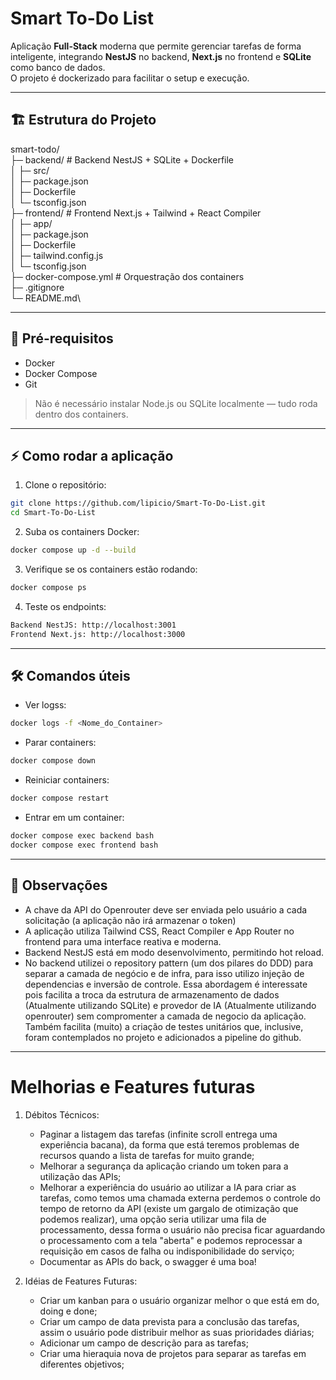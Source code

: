 # Smart To-Do List

Aplicação **Full-Stack** moderna que permite gerenciar tarefas de forma inteligente, integrando **NestJS** no backend, **Next.js** no frontend e **SQLite** como banco de dados.  
O projeto é dockerizado para facilitar o setup e execução.

---

## 🏗 Estrutura do Projeto

smart-todo/\
├─ backend/ # Backend NestJS + SQLite + Dockerfile\
│ ├─ src/\
│ ├─ package.json\
│ ├─ Dockerfile\
│ └─ tsconfig.json\
├─ frontend/ # Frontend Next.js + Tailwind + React Compiler\
│ ├─ app/\
│ ├─ package.json\
│ ├─ Dockerfile\
│ ├─ tailwind.config.js\
│ └─ tsconfig.json\
├─ docker-compose.yml # Orquestração dos containers\
├─ .gitignore\
└─ README.md\


---

## 🚀 Pré-requisitos

- Docker  
- Docker Compose  
- Git  

> Não é necessário instalar Node.js ou SQLite localmente — tudo roda dentro dos containers.

---

## ⚡ Como rodar a aplicação

1. Clone o repositório:

```bash
git clone https://github.com/lipicio/Smart-To-Do-List.git
cd Smart-To-Do-List
```

2. Suba os containers Docker:

```bash
docker compose up -d --build
```

3. Verifique se os containers estão rodando:

```bash
docker compose ps
```

4. Teste os endpoints:

```bash
Backend NestJS: http://localhost:3001
Frontend Next.js: http://localhost:3000
```

---

## 🛠 Comandos úteis

- Ver logss:

```bash
docker logs -f <Nome_do_Container>
```

- Parar containers:

```bash
docker compose down
```

- Reiniciar containers:

```bash
docker compose restart
```

- Entrar em um container:

```bash
docker compose exec backend bash
docker compose exec frontend bash
```

---

## 📝 Observações

* A chave da API do Openrouter deve ser enviada pelo usuário a cada solicitação (a aplicação não irá armazenar o token)
* A aplicação utiliza Tailwind CSS, React Compiler e App Router no frontend para uma interface reativa e moderna.
* Backend NestJS está em modo desenvolvimento, permitindo hot reload.
* No backend utilizei o repository pattern (um dos pilares do DDD) para separar a camada de negócio e de infra, para isso utilizo injeção de dependencias e inversão de controle. Essa abordagem é interessate pois facilita a troca da estrutura de armazenamento de dados (Atualmente utilizando SQLite) e provedor de IA (Atualmente utilizando openrouter) sem compromenter a camada de negocio da aplicação. Também facilita (muito) a criação de testes unitários que, inclusive, foram contemplados no projeto e adicionados a pipeline do github.

---

# Melhorias e Features futuras

1. Débitos Técnicos:
   * Paginar a listagem das tarefas (infinite scroll entrega uma experiência bacana), da forma que está teremos problemas de recursos quando a lista de tarefas for muito grande;
   * Melhorar a segurança da aplicação criando um token para a utilização das APIs;
   * Melhorar a experiência do usuário ao utilizar a IA para criar as tarefas, como temos uma chamada externa perdemos o controle do tempo de retorno da API (existe um gargalo de otimização que podemos realizar), uma opção seria utilizar uma fila de processamento, dessa forma o usuário não precisa ficar aguardando o processamento com a tela "aberta" e podemos reprocessar a requisição em casos de falha ou indisponibilidade do serviço;
   * Documentar as APIs do back, o swagger é uma boa!
   
2. Idéias de Features Futuras:
   * Criar um kanban para o usuário organizar melhor o que está em do, doing e done;
   * Criar um campo de data prevista para a conclusão das tarefas, assim o usuário pode distribuir melhor as suas prioridades diárias;
   * Adicionar um campo de descrição para as tarefas;
   * Criar uma hieraquia nova de projetos para separar as tarefas em diferentes objetivos;
